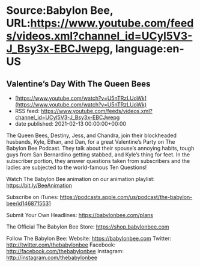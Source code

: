 # Source:Babylon Bee, URL:https://www.youtube.com/feeds/videos.xml?channel_id=UCyl5V3-J_Bsy3x-EBCJwepg, language:en-US

## Valentine’s Day With The Queen Bees
 - [https://www.youtube.com/watch?v=U5nTRzLUoWk](https://www.youtube.com/watch?v=U5nTRzLUoWk)
 - RSS feed: https://www.youtube.com/feeds/videos.xml?channel_id=UCyl5V3-J_Bsy3x-EBCJwepg
 - date published: 2021-02-13 00:00:00+00:00

The Queen Bees, Destiny, Jess, and Chandra, join their blockheaded husbands, Kyle, Ethan, and Dan, for a great Valentine’s Party on The Babylon Bee Podcast. They talk about their spouse’s annoying habits, tough guys from San Bernardino getting stabbed, and Kyle’s thing for feet. In the subscriber portion, they answer questions taken from subscribers and the ladies are subjected to the world-famous Ten Questions!

Watch The Babylon Bee animation on our animation playlist: https://bit.ly/BeeAnimation  

Subscribe on iTunes: https://podcasts.apple.com/us/podcast/the-babylon-bee/id1468715531

Submit Your Own Headlines: https://babylonbee.com/plans

The Official The Babylon Bee Store: https://shop.babylonbee.com

Follow The Babylon Bee:
Website: https://babylonbee.com
Twitter: http://twitter.com/thebabylonbee
Facebook: http://facebook.com/thebabylonbee
Instagram: http://instagram.com/thebabylonbee

